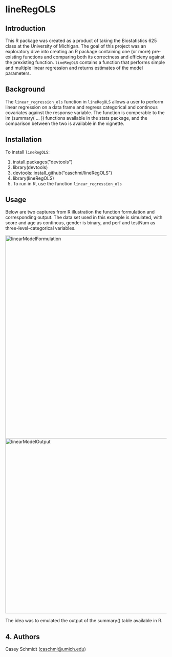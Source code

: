 # lineRegOLS

## Introduction
This R package was created as a product of taking the Biostatistics 625 class at the University of Michigan. The goal of this project was an exploratory dive into creating an R package containing one (or more) pre-existing functions and comparing both its correctness and efficieny against the prexisting function. `lineRegOLS` contains a function that performs simple and multiple linear regression and returns estimates of the model parameters.  

## Background 
The `linear_regression_ols` function in `lineRegOLS` allows a user to perform linear regression on a data frame and regress categorical and continous covariates against the response variable. The function is comperable to the lm (summary( ... )) functions available in the stats package, and the comparison between the two is available in the vignette. 

## Installation 
To install `lineRegOLS`: 
1. install.packages("devtools")
2. library(devtools)
3. devtools::install_github(“caschmi/lineRegOLS”)
4. library(lineRegOLS)
5. To run in R, use the function `linear_regression_ols`

## Usage 
Below are two captures from R illustration the function formulation and corresponding output. The data set used in this example is simulated, with score and age as continous, gender is binary, and perf and testNum as three-level-categorical variables. 


<img width="634" alt="linearModelFormulation" src="https://github.com/caschmi/lineRegOLS/assets/148912328/ae94027d-477a-4439-a723-8d4c65fe6144">

<img width="547" alt="linearModelOutput" src="https://github.com/caschmi/lineRegOLS/assets/148912328/48819ff5-f716-49b3-bd77-bf26b128fd7a">

The idea was to emulated the output of the summary() table available in R. 

## 4. Authors 
Casey Schmidt (caschmi@umich.edu)
